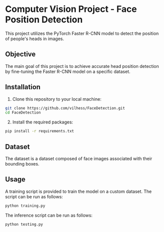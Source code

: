 # Computer Vision Project - Face Position Detection

This project utilizes the PyTorch Faster R-CNN model to detect the position of people's heads in images.

## Objective

The main goal of this project is to achieve accurate head position detection by fine-tuning the Faster R-CNN model on a specific dataset.

## Installation

1. Clone this repository to your local machine:

```bash
git clone https://github.com/vilhess/FaceDetection.git
cd FaceDetection
```
2. Install the required packages:

```bash
pip install -r requirements.txt
```

## Dataset

The dataset is a dataset composed of face images associated with their bounding boxes.

## Usage

A training script is provided to train the model on a custom dataset. The script can be run as follows:

```bash
python training.py
```
The inference script can be run as follows:

```bash
python testing.py
```


